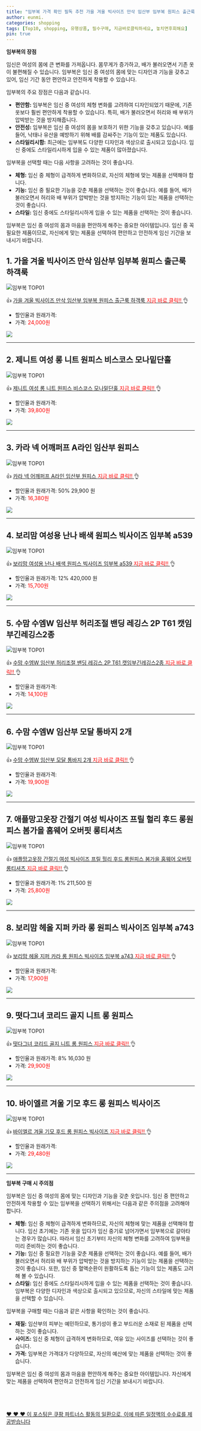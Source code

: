 ```yaml
---
title: "임부복 가격 확인 필독 추천 가을 겨울 빅사이즈 만삭 임산부 임부복 원피스 출근룩 하객룩 비교 장점 구매가이드"
author: eunmi.
categories: shopping
tags: [Top10, shopping, 유행상품, 필수구매, 지금바로클릭하세요, 놓치면후회해요]
pin: true
---
```

**임부복의 장점**

임신은 여성의 몸에 큰 변화를 가져옵니다. 몸무게가 증가하고, 배가 불러오면서 기존 옷이 불편해질 수 있습니다. 임부복은 임신 중 여성의 몸에 맞는 디자인과 기능을 갖추고 있어, 임신 기간 동안 편안하고 안전하게 착용할 수 있습니다.

임부복의 주요 장점은 다음과 같습니다.

* **편안함:** 임부복은 임신 중 여성의 체형 변화를 고려하여 디자인되었기 때문에, 기존 옷보다 훨씬 편안하게 착용할 수 있습니다. 특히, 배가 불러오면서 허리와 배 부위가 압박받는 것을 방지해줍니다.
* **안전성:** 임부복은 임신 중 여성의 몸을 보호하기 위한 기능을 갖추고 있습니다. 예를 들어, 낙태나 유산을 예방하기 위해 배를 감싸주는 기능이 있는 제품도 있습니다.
* **스타일리시함:** 최근에는 임부복도 다양한 디자인과 색상으로 출시되고 있습니다. 임신 중에도 스타일리시하게 입을 수 있는 제품이 많아졌습니다.

임부복을 선택할 때는 다음 사항을 고려하는 것이 좋습니다.

* **체형:** 임신 중 체형이 급격하게 변화하므로, 자신의 체형에 맞는 제품을 선택해야 합니다.
* **기능:** 임신 중 필요한 기능을 갖춘 제품을 선택하는 것이 좋습니다. 예를 들어, 배가 불러오면서 허리와 배 부위가 압박받는 것을 방지하는 기능이 있는 제품을 선택하는 것이 좋습니다.
* **스타일:** 임신 중에도 스타일리시하게 입을 수 있는 제품을 선택하는 것이 좋습니다.

임부복은 임신 중 여성의 몸과 마음을 편안하게 해주는 중요한 아이템입니다. 임신 중 꼭 필요한 제품이므로, 자신에게 맞는 제품을 선택하여 편안하고 안전하게 임신 기간을 보내시기 바랍니다.

   

## 1. 가을 겨울 빅사이즈 만삭 임산부 임부복 원피스 출근룩 하객룩

![임부복 TOP01](https://thumbnail7.coupangcdn.com/thumbnails/remote/230x230ex/image/vendor_inventory/816a/5e4029de11f0fdf1f9e8dce36d2163f56a3dc446432fb08b2290b2f84171.jpg)


👍 [가을 겨울 빅사이즈 만삭 임산부 임부복 원피스 출근룩 하객룩 <font color=red> 지금 바로 클릭!! </font> ](https://link.coupang.com/re/AFFSDP?lptag=AF3617701&subid=GithubCoopas&pageKey=7639713741&traceid=V0-153&itemId=20295586865&vendorItemId=87381712705) 👌 


- 할인율과 원래가격: 
- 가격: <span style='color:red'>24,000원</span>

[![](/discount_price.png)](https://link.coupang.com/re/AFFSDP?lptag=AF3617701&subid=GithubCoopas&pageKey=7639713741&traceid=V0-153&itemId=20295586865&vendorItemId=87381712705)

---


   

## 2. 제니트 여성 롱 니트 원피스 비스코스 모나밑단훌

![임부복 TOP01](https://thumbnail9.coupangcdn.com/thumbnails/remote/230x230ex/image/vendor_inventory/614e/8e9706a2c2aa2b9fa4d6e2789736b839076e668d7cb5c7db2d6d8c960dff.jpg)


👍 [제니트 여성 롱 니트 원피스 비스코스 모나밑단훌 <font color=red> 지금 바로 클릭!! </font> ](https://link.coupang.com/re/AFFSDP?lptag=AF3617701&subid=GithubCoopas&pageKey=5155418438&traceid=V0-153&itemId=7091282480&vendorItemId=79347170067) 👌 


- 할인율과 원래가격: 
- 가격: <span style='color:red'>39,800원</span>

[![](/discount_price.png)](https://link.coupang.com/re/AFFSDP?lptag=AF3617701&subid=GithubCoopas&pageKey=5155418438&traceid=V0-153&itemId=7091282480&vendorItemId=79347170067)

---


   

## 3. 카라 넥 어깨퍼프 A라인 임산부 원피스

![임부복 TOP01](https://thumbnail6.coupangcdn.com/thumbnails/remote/230x230ex/image/rs_quotation_api/pczfedza/0d00133b19574356a8ad05bac7e9b9b9.jpg)


👍 [카라 넥 어깨퍼프 A라인 임산부 원피스 <font color=red> 지금 바로 클릭!! </font> ](https://link.coupang.com/re/AFFSDP?lptag=AF3617701&subid=GithubCoopas&pageKey=6340362308&traceid=V0-153&itemId=13298510553&vendorItemId=80555787195) 👌 


- 할인율과 원래가격: 50%  29,900   원
- 가격: <span style='color:red'>16,380원</span>

[![](/discount_price.png)](https://link.coupang.com/re/AFFSDP?lptag=AF3617701&subid=GithubCoopas&pageKey=6340362308&traceid=V0-153&itemId=13298510553&vendorItemId=80555787195)

---


   

## 4. 보리맘 여성용 난나 배색 원피스 빅사이즈 임부복 a539

![임부복 TOP01](https://thumbnail6.coupangcdn.com/thumbnails/remote/230x230ex/image/rs_quotation_api/bt5oujns/b154b4e11eef479d91fb6cf0569655a3.jpg)


👍 [보리맘 여성용 난나 배색 원피스 빅사이즈 임부복 a539 <font color=red> 지금 바로 클릭!! </font> ](https://link.coupang.com/re/AFFSDP?lptag=AF3617701&subid=GithubCoopas&pageKey=6293573556&traceid=V0-153&itemId=12976962177&vendorItemId=80240915973) 👌 


- 할인율과 원래가격: 12%  420,000   원
- 가격: <span style='color:red'>15,700원</span>

[![](/discount_price.png)](https://link.coupang.com/re/AFFSDP?lptag=AF3617701&subid=GithubCoopas&pageKey=6293573556&traceid=V0-153&itemId=12976962177&vendorItemId=80240915973)

---


   

## 5. 수맘 수엠W 임산부 허리조절 밴딩 레깅스 2P T61 캣임부긴레깅스2종

![임부복 TOP01](https://thumbnail7.coupangcdn.com/thumbnails/remote/230x230ex/image/vendor_inventory/48b1/c60f5041fbc384fa587b002ee29137119aaf7134e7b0a0ae77775a1466e2.jpg)


👍 [수맘 수엠W 임산부 허리조절 밴딩 레깅스 2P T61 캣임부긴레깅스2종 <font color=red> 지금 바로 클릭!! </font> ](https://link.coupang.com/re/AFFSDP?lptag=AF3617701&subid=GithubCoopas&pageKey=6740530624&traceid=V0-153&itemId=15734278751&vendorItemId=82902815052) 👌 


- 할인율과 원래가격: 
- 가격: <span style='color:red'>14,100원</span>

[![](/discount_price.png)](https://link.coupang.com/re/AFFSDP?lptag=AF3617701&subid=GithubCoopas&pageKey=6740530624&traceid=V0-153&itemId=15734278751&vendorItemId=82902815052)

---


   

## 6. 수맘 수엠W 임산부 모달 통바지 2개

![임부복 TOP01](https://thumbnail6.coupangcdn.com/thumbnails/remote/230x230ex/image/vendor_inventory/7cc5/045b94b100d5e3c31007b8adf8edf3dbafa2989f195588d86d8e5e80f72c.jpg)


👍 [수맘 수엠W 임산부 모달 통바지 2개 <font color=red> 지금 바로 클릭!! </font> ](https://link.coupang.com/re/AFFSDP?lptag=AF3617701&subid=GithubCoopas&pageKey=6570863948&traceid=V0-153&itemId=14748954510&vendorItemId=81989340082) 👌 


- 할인율과 원래가격: 
- 가격: <span style='color:red'>19,900원</span>

[![](/discount_price.png)](https://link.coupang.com/re/AFFSDP?lptag=AF3617701&subid=GithubCoopas&pageKey=6570863948&traceid=V0-153&itemId=14748954510&vendorItemId=81989340082)

---


   

## 7. 애플망고옷장 간절기 여성 빅사이즈 프릴 헐리 후드 롱원피스 봄가을 홈웨어 오버핏 롱티셔츠

![임부복 TOP01](https://thumbnail9.coupangcdn.com/thumbnails/remote/230x230ex/image/vendor_inventory/e444/4c0c1d23212308a7e260abb673033ac7619809c11c626d939ed92382e49f.jpg)


👍 [애플망고옷장 간절기 여성 빅사이즈 프릴 헐리 후드 롱원피스 봄가을 홈웨어 오버핏 롱티셔츠 <font color=red> 지금 바로 클릭!! </font> ](https://link.coupang.com/re/AFFSDP?lptag=AF3617701&subid=GithubCoopas&pageKey=6339989313&traceid=V0-153&itemId=13296427044&vendorItemId=80566584201) 👌 


- 할인율과 원래가격: 1%  211,500   원
- 가격: <span style='color:red'>25,800원</span>

[![](/discount_price.png)](https://link.coupang.com/re/AFFSDP?lptag=AF3617701&subid=GithubCoopas&pageKey=6339989313&traceid=V0-153&itemId=13296427044&vendorItemId=80566584201)

---


   

## 8. 보리맘 헤올 지퍼 카라 롱 원피스 빅사이즈 임부복 a743

![임부복 TOP01](https://thumbnail9.coupangcdn.com/thumbnails/remote/230x230ex/image/rs_quotation_api/30l4fsmg/599d6051f8f74f56851a7b8e0c8b6106.jpg)


👍 [보리맘 헤올 지퍼 카라 롱 원피스 빅사이즈 임부복 a743 <font color=red> 지금 바로 클릭!! </font> ](https://link.coupang.com/re/AFFSDP?lptag=AF3617701&subid=GithubCoopas&pageKey=7119492694&traceid=V0-153&itemId=17822152364&vendorItemId=84986038895) 👌 


- 할인율과 원래가격: 
- 가격: <span style='color:red'>17,900원</span>

[![](/discount_price.png)](https://link.coupang.com/re/AFFSDP?lptag=AF3617701&subid=GithubCoopas&pageKey=7119492694&traceid=V0-153&itemId=17822152364&vendorItemId=84986038895)

---


   

## 9. 떳다그녀 코리드 골지 니트 롱 원피스

![임부복 TOP01](https://thumbnail7.coupangcdn.com/thumbnails/remote/230x230ex/image/vendor_inventory/41ee/92beeb4eb4f80556aa3abdf99b0cf7b1da6f1e1e58b81507996418459c3e.jpg)


👍 [떳다그녀 코리드 골지 니트 롱 원피스 <font color=red> 지금 바로 클릭!! </font> ](https://link.coupang.com/re/AFFSDP?lptag=AF3617701&subid=GithubCoopas&pageKey=6299730602&traceid=V0-153&itemId=13019814831&vendorItemId=86044937894) 👌 


- 할인율과 원래가격: 8%  16,030   원
- 가격: <span style='color:red'>29,900원</span>

[![](/discount_price.png)](https://link.coupang.com/re/AFFSDP?lptag=AF3617701&subid=GithubCoopas&pageKey=6299730602&traceid=V0-153&itemId=13019814831&vendorItemId=86044937894)

---


   

## 10. 바이엘르 겨울 기모 후드 롱 원피스 빅사이즈

![임부복 TOP01](https://thumbnail9.coupangcdn.com/thumbnails/remote/230x230ex/image/vendor_inventory/bd15/3ae347ef76a5de6dcceb53e276090c1fea0f1243fa84c297e34abefa488b.jpg)


👍 [바이엘르 겨울 기모 후드 롱 원피스 빅사이즈 <font color=red> 지금 바로 클릭!! </font> ](https://link.coupang.com/re/AFFSDP?lptag=AF3617701&subid=GithubCoopas&pageKey=6924218095&traceid=V0-153&itemId=16732778157&vendorItemId=83914794431) 👌 


- 할인율과 원래가격: 
- 가격: <span style='color:red'>29,480원</span>

[![](/discount_price.png)](https://link.coupang.com/re/AFFSDP?lptag=AF3617701&subid=GithubCoopas&pageKey=6924218095&traceid=V0-153&itemId=16732778157&vendorItemId=83914794431)

---
**임부복 구매 시 주의점**

임부복은 임신 중 여성의 몸에 맞는 디자인과 기능을 갖춘 옷입니다. 임신 중 편안하고 안전하게 착용할 수 있는 임부복을 선택하기 위해서는 다음과 같은 주의점을 고려해야 합니다.

* **체형:** 임신 중 체형이 급격하게 변화하므로, 자신의 체형에 맞는 제품을 선택해야 합니다. 임신 초기에는 기존 옷을 입다가 임신 중기로 넘어가면서 임부복으로 갈아타는 경우가 많습니다. 따라서 임신 초기부터 자신의 체형 변화를 고려하여 임부복을 미리 준비하는 것이 좋습니다.
* **기능:** 임신 중 필요한 기능을 갖춘 제품을 선택하는 것이 좋습니다. 예를 들어, 배가 불러오면서 허리와 배 부위가 압박받는 것을 방지하는 기능이 있는 제품을 선택하는 것이 좋습니다. 또한, 임신 중 혈액순환이 원활하도록 돕는 기능이 있는 제품도 고려해 볼 수 있습니다.
* **스타일:** 임신 중에도 스타일리시하게 입을 수 있는 제품을 선택하는 것이 좋습니다. 임부복은 다양한 디자인과 색상으로 출시되고 있으므로, 자신의 스타일에 맞는 제품을 선택할 수 있습니다.

임부복을 구매할 때는 다음과 같은 사항을 확인하는 것이 좋습니다.

* **재질:** 임산부의 피부는 예민하므로, 통기성이 좋고 부드러운 소재로 된 제품을 선택하는 것이 좋습니다.
* **사이즈:** 임신 중 체형이 급격하게 변화하므로, 여유 있는 사이즈를 선택하는 것이 좋습니다.
* **가격:** 임부복은 가격대가 다양하므로, 자신의 예산에 맞는 제품을 선택하는 것이 좋습니다.

임부복은 임신 중 여성의 몸과 마음을 편안하게 해주는 중요한 아이템입니다. 자신에게 맞는 제품을 선택하여 편안하고 안전하게 임신 기간을 보내시기 바랍니다.<br><br><br><br><br> [ ❤ ❤ ❤ 이 포스팅은 쿠팡 파트너스 활동의 일환으로, 이에 따른 일정액의 수수료를 제공받습니다](https://link.coupang.com/a/bcEFyh)